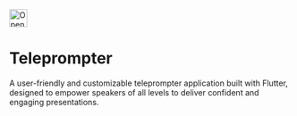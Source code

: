 <a href="https://idx.google.com/import?url=https%3A%2F%2Fgithub.com%2Fanoochit%2Fteleprompter">
  <picture>
    <source media="(prefers-color-scheme: dark)" srcset="https://cdn.idx.dev/btn/open_dark_32.svg">
    <source media="(prefers-color-scheme: light)" srcset="https://cdn.idx.dev/btn/open_light_32.svg">
    <img height="32" alt="Open in IDX" src="https://cdn.idx.dev/btn/open_purple_32.svg">
  </picture>
</a>

# Teleprompter

A user-friendly and customizable teleprompter application built with Flutter, designed to empower speakers of all levels to deliver confident and engaging presentations.

